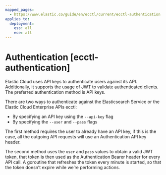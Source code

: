```yaml
---
mapped_pages:
  - https://www.elastic.co/guide/en/ecctl/current/ecctl-authentication.html
applies_to:
  deployment:
    ess: all
    ece: all
---
```


# Authentication [ecctl-authentication]

Elastic Cloud uses API keys to authenticate users against its API. Additionally, it supports the usage of [JWT](https://jwt.io/) to validate authenticated clients. The preferred authentication method is API keys.

There are two ways to authenticate against the Elasticsearch Service or the Elastic Cloud Enterprise APIs ecctl:

* By specifying an API key using the `--api-key` flag
* By specifying the `--user` and `--pass` flags

The first method requires the user to already have an API key, if this is the case, all the outgoing API requests will use an Authentication API key header.

The second method uses the `user` and `pass` values to obtain a valid JWT token, that token is then used as the Authentication Bearer header for every API call. A goroutine that refreshes the token every minute is started, so that the token doesn’t expire while we’re performing actions.

